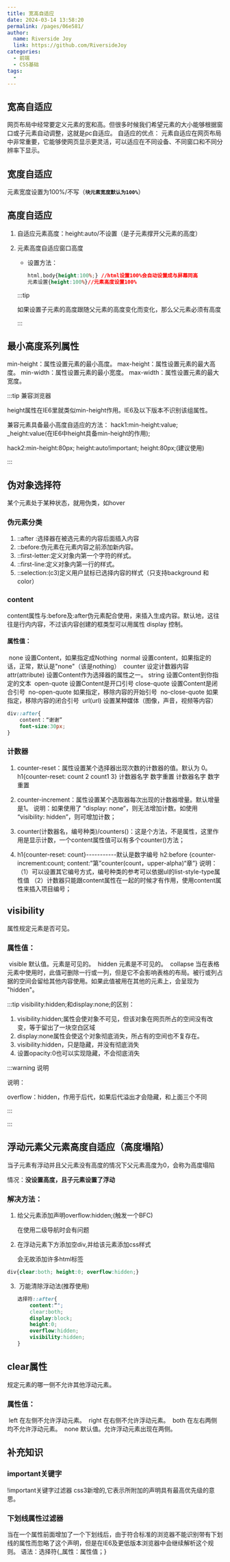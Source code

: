 ```yaml
---
title: 宽高自适应
date: 2024-03-14 13:58:20
permalink: /pages/06e581/
author:
  name: Riverside Joy
  link: https://github.com/RiversideJoy
categories:
  - 前端
  - CSS基础
tags:
  - 
---
```

## 宽高自适应

网页布局中经常要定义元素的宽和高。但很多时候我们希望元素的大小能够根据窗口或子元素自动调整，这就是pc自适应。
自适应的优点：
	元素自适应在网页布局中非常重要，它能够使网页显示更灵活，可以适应在不同设备、不同窗口和不同分辨率下显示。

## 宽度自适应

 元素宽度设置为100%/不写（**`块元素宽度默认为100%`**）

## 高度自适应

1. 自适应元素高度：height:auto/不设置（是子元素撑开父元素的高度）

2. 元素高度自适应窗口高度

   - 设置方法：

     ```css
     html,body{height:100%;} //html设置100%会自动设置成与屏幕同高
     元素设置{height:100%}//元素高度设置100%
     ```

   :::tip

   如果设置子元素的高度跟随父元素的高度变化而变化，那么父元素必须有高度

   :::

## 最小高度系列属性

min-height：属性设置元素的最小高度。
max-height：属性设置元素的最大高度。
min-width：属性设置元素的最小宽度。
max-width：属性设置元素的最大宽度。

:::tip 兼容浏览器

height属性在IE6里就类似min-height作用。IE6及以下版本不识别该组属性。

兼容元素具备最小高度自适应的方法：
hack1:min-height:value; _height:value(在IE6中height具备min-height的作用);

hack2:min-height:80px;
	height:auto!important;
	height:80px;(建议使用) 

:::

## 伪对象选择符

某个元素处于某种状态，就用伪类，如hover

### 伪元素分类

1. ::after :选择器在被选元素的内容后面插入内容
2. ::before:伪元素在元素内容之前添加新内容。
3. ::first-letter:定义对象内第一个字符的样式。
4. ::first-line:定义对象内第一行的样式。
5. ::selection:(c3)定义用户鼠标已选择内容的样式（只支持background 和 color）

### content

content属性与:before及:after伪元素配合使用，来插入生成内容。默认地，这往往是行内内容，不过该内容创建的框类型可以用属性 display 控制。

#### 属性值：

​    none	设置Content，如果指定成Nothing
​    normal	设置content，如果指定的话，正常，默认是"none"（该是nothing）
​    counter	设定计数器内容
​    attr(attribute)	设置Content作为选择器的属性之一。
​    string	设置Content到你指定的文本
​    open-quote	设置Content是开口引号
​    close-quote	设置Content是闭合引号
​    no-open-quote	如果指定，移除内容的开始引号
​    no-close-quote	如果指定，移除内容的闭合引号
​    url(url)	设置某种媒体（图像，声音，视频等内容）

```css
div::after{
    content：“谢谢”
    font-size:30px;
}
```

### 计数器

1. counter-reset：属性设置某个选择器出现次数的计数器的值。默认为 0。
   h1{counter-reset: count  2   count1     3}
   计数器名字 数字重置 计数器名字 数字重置

2. counter-increment：属性设置某个选取器每次出现的计数器增量。默认增量是1。
   说明：如果使用了 “display: none”，则无法增加计数。如使用 “visibility: hidden”，则可增加计数；

3. counter(计数器名，编号种类)/counters()：这是个方法，不是属性，这里作用是显示计数，一个content属性值可以有多个counter()方法；

4. h1{counter-reset: count}-----------默认是数字编号
   h2:before {counter-increment:count;
              content:”第”counter(count，upper-alpha)“章”}
   说明：
   （1）可以设置其它编号方式，编号种类的参考可以依据ul的list-style-type属性值
   （2）计数器只能跟content属性在一起的时候才有作用，使用content属性来插入项目编号；


## visibility

属性规定元素是否可见。

### 属性值：

​    visible	  默认值。元素是可见的。
​    hidden	  元素是不可见的。
​    collapse  当在表格元素中使用时，此值可删除一行或一列，但是它不会影响表格的布局。被行或列占据的空间会留给其他内容使用。如果此值被用在其他的元素上，会呈现为 "hidden"。

:::tip visibility:hidden;和display:none;的区别：

1. visibility:hidden;属性会使对象不可见，但该对象在网页所占的空间没有改变，等于留出了一块空白区域
2. display:none属性会使这个对象彻底消失，所占有的空间也不复存在。
3. visibility:hidden，只是隐藏，并没有彻底消失
4. 设置opacity:0也可以实现隐藏，不会彻底消失

:::warning 说明

说明：

overflow：hidden，作用于后代，如果后代溢出才会隐藏，和上面三个不同

:::

:::

## 浮动元素父元素高度自适应（高度塌陷）

当子元素有浮动并且父元素没有高度的情况下父元素高度为0，会称为高度塌陷

情况：**没设置高度，且子元素设置了浮动**

### 解决方法：

1. 给父元素添加声明overflow:hidden;(触发一个BFC)

   在使用二级导航时会有问题

2.  在浮动元素下方添加空div,并给该元素添加css样式

     会无故添加许多html标签

   ```css
   div{clear:both; height:0; overflow:hidden;}
   ```

3. ​     万能清除浮动法(推荐使用)

   ```css
   选择符::after{
       content:“";
       clear:both;
       display:block;
       height:0;
       overflow:hidden;
       visibility:hidden;
   }
   ```

## clear属性

规定元素的哪一侧不允许其他浮动元素。

###   属性值：

​    left	在左侧不允许浮动元素。
​    right	在右侧不允许浮动元素。
​    both	在左右两侧均不允许浮动元素。
​    none	默认值。允许浮动元素出现在两侧。

## 补充知识

### important关键字

!important关键字过滤器
    css3新增的,它表示所附加的声明具有最高优先级的意思。

### 下划线属性过滤器

当在一个属性前面增加了一个下划线后，由于符合标准的浏览器不能识别带有下划线的属性而忽略了这个声明，但是在IE6及更低版本浏览器中会继续解析这个规则。
    语法：选择符{_属性：属性值；}

